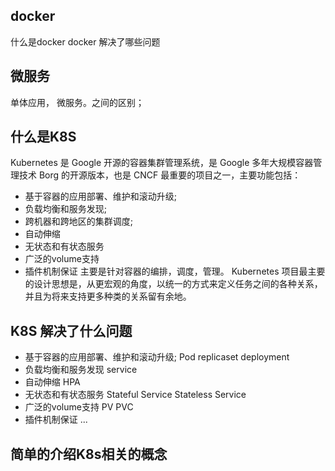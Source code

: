 ## docker
什么是docker docker 解决了哪些问题

## 微服务
单体应用， 微服务。之间的区别；
## 什么是K8S
Kubernetes 是 Google 开源的容器集群管理系统，是 Google 多年大规模容器管理技术 Borg 的开源版本，也是 CNCF 最重要的项目之一，主要功能包括：
- 基于容器的应用部署、维护和滚动升级;
- 负载均衡和服务发现;
- 跨机器和跨地区的集群调度;
- 自动伸缩
- 无状态和有状态服务
- 广泛的volume支持
- 插件机制保证
主要是针对容器的编排，调度，管理。
Kubernetes 项目最主要的设计思想是，从更宏观的角度，以统一的方式来定义任务之间的各种关系，并且为将来支持更多种类的关系留有余地。
## K8S 解决了什么问题
  - 基于容器的应用部署、维护和滚动升级; Pod replicaset deployment
  - 负载均衡和服务发现 service
  - 自动伸缩 HPA
  -  无状态和有状态服务 Stateful Service Stateless Service
  -  广泛的volume支持 PV PVC
  -  插件机制保证 ...

## 简单的介绍K8s相关的概念